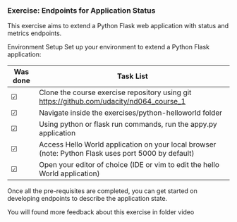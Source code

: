 ### Exercise: Endpoints for Application Status
This exercise aims to extend a Python Flask web application with status and metrics endpoints.


Environment Setup
Set up your environment to extend a Python Flask application:


Was done | Task List
--- | ---
&#9745; | Clone the course exercise repository using git https://github.com/udacity/nd064_course_1
&#9745; | Navigate inside the exercises/python-helloworld folder
&#9745; | Using python or flask run commands, run the appy.py application
&#9745; | Access Hello World application on your local browser (note: Python Flask uses port 5000 by default)
&#9745; | Open your editor of choice (IDE or vim to edit the hello World application)


Once all the pre-requisites are completed, you can get started on developing endpoints to describe the application state.

You will found more feedback about this exercise in folder video



